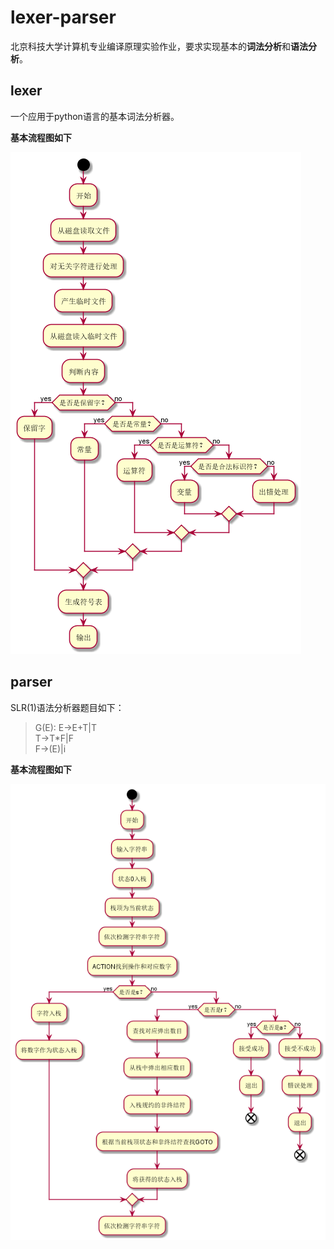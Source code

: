 # lexer-parser

北京科技大学计算机专业编译原理实验作业，要求实现基本的**词法分析**和**语法分析**。

## lexer

一个应用于python语言的基本词法分析器。

**基本流程图如下**

![lexer流程图](https://github.com/DingZhenyuan/lexer-parser/blob/master/doc/lexer_pic.png)

## parser

SLR(1)语法分析器题目如下：
> G(E): E->E+T|T <br>
> T->T*F|F <br>
> F->(E)|i

**基本流程图如下**

![parser流程图](https://github.com/DingZhenyuan/lexer-parser/blob/master/doc/parser.png)